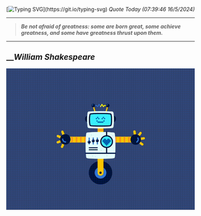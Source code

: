 [![Typing SVG](https://readme-typing-svg.herokuapp.com?font=Press+Start+2P&color=C2F784&size=35&width=900&height=100&lines=Hello+World%2C+I'm+Hung+!)](https://git.io/typing-svg) 
_Quote Today (07:39:46 16/5/2024)_
___
>**_Be not afraid of greatness: some are born great, some achieve greatness, and some have greatness thrust upon them._**
___

## __**_William Shakespeare_**

![RobotDance](src/assets/images/robot-dancing-dribble.gif?style=center)
